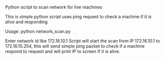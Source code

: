 Python script to scan network for live machines

This is simple python script uses ping request to check a machine if it is alive and responding

Usage:
python network_scan.py

Enter network id like 172.16.10.1
Script will start the scan from IP 172.16.10.1 to 172.16.10.254, this will send simple ping packet to check if a machine
respond to request and will print IP to screen if it is alive.
